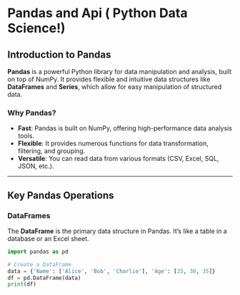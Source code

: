 # Pandas and Api ( Python Data Science!)

## Introduction to Pandas

**Pandas** is a powerful Python library for data manipulation and analysis, built on top of NumPy. It provides flexible and intuitive data structures like **DataFrames** and **Series**, which allow for easy manipulation of structured data.

### Why Pandas?

- **Fast**: Pandas is built on NumPy, offering high-performance data analysis tools.
- **Flexible**: It provides numerous functions for data transformation, filtering, and grouping.
- **Versatile**: You can read data from various formats (CSV, Excel, SQL, JSON, etc.).

---

## Key Pandas Operations

### DataFrames

The **DataFrame** is the primary data structure in Pandas. It’s like a table in a database or an Excel sheet.

```python
import pandas as pd

# Create a DataFrame
data = {'Name': ['Alice', 'Bob', 'Charlie'], 'Age': [25, 30, 35]}
df = pd.DataFrame(data)
print(df)
